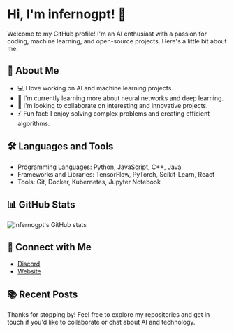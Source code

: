 # Hi, I'm infernogpt! 👋

Welcome to my GitHub profile! I'm an AI enthusiast with a passion for coding, machine learning, and open-source projects. Here's a little bit about me:

## 🚀 About Me
- 💻 I love working on AI and machine learning projects.
- 🌱 I'm currently learning more about neural networks and deep learning.
- 🤝 I'm looking to collaborate on interesting and innovative projects.
- ⚡ Fun fact: I enjoy solving complex problems and creating efficient algorithms.

## 🛠️ Languages and Tools
- Programming Languages: Python, JavaScript, C++, Java
- Frameworks and Libraries: TensorFlow, PyTorch, Scikit-Learn, React
- Tools: Git, Docker, Kubernetes, Jupyter Notebook

## 📊 GitHub Stats
![infernogpt's GitHub stats](https://github-readme-stats.vercel.app/api?username=infernogpt&show_icons=true&theme=radical)

## 🔗 Connect with Me
- [Discord](https://dsc.gg/azuremodding)
- [Website](https://www.inferno.dev)

## 📚 Recent Posts
<!-- BLOG-POST-LIST:START -->
<!-- BLOG-POST-LIST:END -->

Thanks for stopping by! Feel free to explore my repositories and get in touch if you'd like to collaborate or chat about AI and technology.

```
